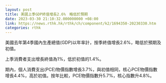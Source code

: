 ```yaml
---
layout: post
title: 美國上季GDP終值增長2.6%　略低於預期
date: 2023-03-30 21:10:32.000000000 +08:00
link: https://news.rthk.hk/rthk/ch/component/k2/1694350-20230330.htm
categories: rthk
---
```


美國去年第4季國內生產總值(GDP)以年率計，按季終值增長2.6%，略低於預期及初值。

上季消費者支出增長終值為1%，低於初值的1.4%。

期內，個人消費支出(PCE)物價指數增長3.7%，與初值相同，核心PCE物價指數增長4.4%，高於初值。按年比較，PCE物價指數升5.7%，核心指數升4.8%。
